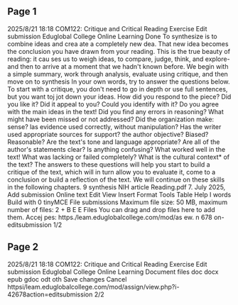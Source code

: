 ## Page 1

2025/8/21 18:18
COM122: Critique and Critical Reading Exercise Edit submission Eduglobal College Online Learning
Done
To synthesize is to combine ideas and crea ate a completely new dea. That new idea becomes the conclusion you have drawn from your
reading. This is the true beauty of reading: it cau ses us to weigh ideas, to compare, judge, think, and explore- and then to arrive at a
moment that we hadn't known before. We begin with a simple summary, work through analysis, evaluate using critique, and then move
on to synthesis
In your own words, try to answer the questions below. To start with a critique, you don't need to go in depth or use full sentences, but you
want toj jot down your ideas.
How did you respond to the piece? Did you like it? Did it appeal to you? Could you identify with it?
Do you agree with the main ideas in the text!
Did you find any errors in reasoning? What might have been missed or not addressed?
Did the organization make: sense?
las evidence used correctly, without manipulation? Has the writer used appropriate sources for support?
the author objective? Biased? Reasonable?
Are the text's tone and language appropriate?
Are all of the author's statements clear? Is anything confusing?
What worked well in the text! What was lacking or failed completely?
What is the cultural context* of the text?
The answers to these questions will help you start to build a critique of the text, which will in turn allow you to evaluate it, come to a
conclusion or build a reflection of the text. We will continue on these skills in the following chapters.
9 synthesis NIH article Reading.pdf
7. July 2025,
Add submission
Online text
Edit View Insert Format Tools Table Help
I
words Build with 0 tinyMCE
File submissions
Maximum file size: 50 MB, maximum number of files: 2
+
B E E
Files
You can drag and drop files here to add them.
Accej
pes:
https./leam.eduglobalcollege.com/mod/as
ew. n
678 on-editsubmission
1/2

## Page 2

2025/8/21 18:18
COM122: Critique and Critical Reading Exercise Edit submission Eduglobal College Online Learning
Document files doc docx epub gdoc odt oth
Save changes Cancel
httpsi/leam.eduglobalcollege.com/mod/assign/view.php?i-42678action=editsubmission
2/2